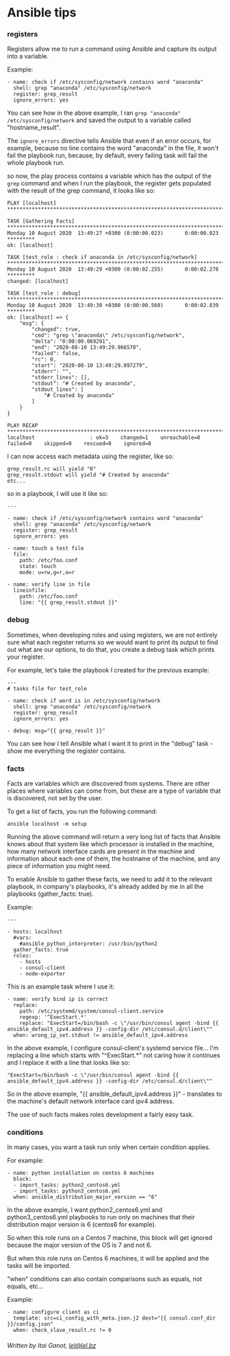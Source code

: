 # Ansible tips

### registers

Registers allow me to run a command using Ansible and capture its output into a variable.

Example:

```
- name: check if /etc/sysconfig/network contains word "anaconda"
  shell: grep "anaconda" /etc/sysconfig/network
  register: grep_result
  ignore_errors: yes
```

You can see how in the above example, I ran `grep "anaconda" /etc/sysconfig/network` and saved the output to a variable called "hostname_result".

The `ignore_errors` directive tells Ansible that even if an error occurs, for example, because no line contains the word "anaconda" in the file, it won't fail the playbook run, because, by default, every failing task will fail the whole playbook run.

so now, the play process contains a variable which has the output of the `grep` command and when I run the playbook, the register gets populated with the result of the grep command, it looks like so:

```
PLAY [localhost] *****************************************************************************************************************************************************************************************************************************

TASK [Gathering Facts] ***********************************************************************************************************************************************************************************************************************
Monday 10 August 2020  13:49:27 +0300 (0:00:00.023)       0:00:00.023 *********
ok: [localhost]

TASK [test_role : check if anaconda in /etc/sysconfig/network] *****************************************************************************************************************************************************************
Monday 10 August 2020  13:49:29 +0300 (0:00:02.255)       0:00:02.278 *********
changed: [localhost]

TASK [test_role : debug] *********************************************************************************************************************************************************************************************************************
Monday 10 August 2020  13:49:30 +0300 (0:00:00.560)       0:00:02.839 *********
ok: [localhost] => {
    "msg": {
        "changed": true,
        "cmd": "grep \"anaconda\" /etc/sysconfig/network",
        "delta": "0:00:00.069291",
        "end": "2020-08-10 13:49:29.966570",
        "failed": false,
        "rc": 0,
        "start": "2020-08-10 13:49:29.897279",
        "stderr": "",
        "stderr_lines": [],
        "stdout": "# Created by anaconda",
        "stdout_lines": [
            "# Created by anaconda"
        ]
    }
}

PLAY RECAP ***********************************************************************************************************************************************************************************************************************************
localhost                  : ok=3    changed=1    unreachable=0    failed=0    skipped=0    rescued=0    ignored=0
```

I can now access each metadata using the register, like so:

```
grep_result.rc will yield "0"
grep_result.stdout will yield "# Created by anaconda"
etc...
```

so in a playbook, I will use it like so:

```
---

- name: check if /etc/sysconfig/network contains word "anaconda"
  shell: grep "anaconda" /etc/sysconfig/network
  register: grep_result
  ignore_errors: yes

- name: touch a test file
  file:
  	path: /etc/foo.conf
  	state: touch
  	mode: u=rw,g=r,o=r

- name: verify line in file
  lineinfile:
  	path: /etc/foo.conf
  	line: "{{ grep_result.stdout }}"
```

### debug

Sometimes, when developing roles and using registers, we are not entirely sure what each register returns so we would want to print its output to find out what are our options, to do that, you create a debug task which prints your register.

For example, let's take the playbook I created for the previous example:

```
---
# tasks file for test_role

- name: check if word is in /etc/sysconfig/network
  shell: grep "anaconda" /etc/sysconfig/network
  register: grep_result
  ignore_errors: yes

- debug: msg="{{ grep_result }}"
```

You can see how I tell Ansible what I want it to print in the "debug" task - show me everything the register contains.


### facts

Facts are variables which are discovered from systems.
There are other places where variables can come from, but these are a type of variable that is discovered, not set by the user.

To get a list of facts, you run the following command:

`ansible localhost -m setup`

Running the above command will return a very long list of facts that Ansible knows about that system like which processor is installed in the machine, how many network interface cards are present in the machine and information about each one of them, the hostname of the machine, and any piece of information you might need.

To enable Ansible to gather these facts, we need to add it to the relevant playbook, in company's playbooks, it's already added by me in all the playbooks (gather_facts: true).

Example:

```
---

- hosts: localhost
  #vars:
    #ansible_python_interpreter: /usr/bin/python2
  gather_facts: true
  roles:
    - hosts
    - consul-client
    - node-exporter

```

This is an example task where I use it:

```
- name: verify bind ip is correct
  replace:
    path: /etc/systemd/system/consul-client.service
    regexp: '^ExecStart.*'
    replace: "ExecStart=/bin/bash -c \"/usr/bin/consul agent -bind {{ ansible_default_ipv4.address }} -config-dir /etc/consul.d/client\""
  when: wrong_ip_set.stdout != ansible_default_ipv4.address
```

In the above example, I configure consul-client's systemd service file... I'm replacing a line which starts with "^ExecStart.\*" not caring how it continues and I replace it with a line that looks like so:

```
"ExecStart=/bin/bash -c \"/usr/bin/consul agent -bind {{ ansible_default_ipv4.address }} -config-dir /etc/consul.d/client\""
```

So in the above example, "{{ ansible\_default\_ipv4.address }}" - translates to the machine's default network interface card ipv4 address.

The use of such facts makes roles development a fairly easy task.


### conditions

In many cases, you want a task run only when certain condition applies.

For example:

```
- name: python installation on centos 6 machines
  block:
  - import_tasks: python2_centos6.yml
  - import_tasks: python3_centos6.yml
  when: ansible_distribution_major_version == "6"
```

In the above example, I want python2_centos6.yml and python3_centos6.yml playbooks to run only on machines that their distribution major version is 6 (centos6 for example).

So when this role runs on a Centos 7 machine, this block will get ignored because the major version of the OS is 7 and not 6.

But when this role runs on Centos 6 machines, it will be applied and the tasks will be imported.

"when" conditions can also contain comparisons such as equals, not equals, etc...

Example:

```
- name: configure client as ci
  template: src=ci_config_with_meta.json.j2 dest="{{ consul.conf_dir }}/config.json"
  when: check_slave_result.rc != 0
```

###### Written by Itai Ganot, lel@lel.bz
